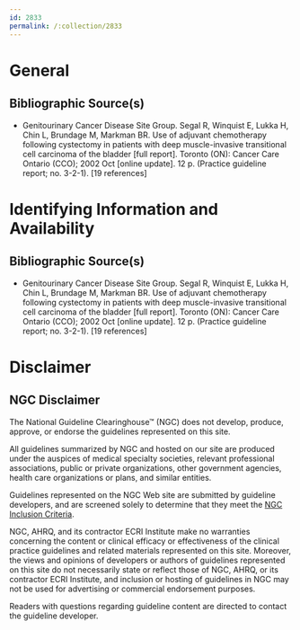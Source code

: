 ```yaml
---
id: 2833
permalink: /:collection/2833
---
```


# General

## Bibliographic Source(s)

- Genitourinary Cancer Disease Site Group. Segal R, Winquist E, Lukka H, Chin L, Brundage M, Markman BR. Use of adjuvant chemotherapy following cystectomy in patients with deep muscle-invasive transitional cell carcinoma of the bladder [full report]. Toronto (ON): Cancer Care Ontario (CCO); 2002 Oct [online update]. 12 p. (Practice guideline report; no. 3-2-1). [19 references]

# Identifying Information and Availability

## Bibliographic Source(s)

- Genitourinary Cancer Disease Site Group. Segal R, Winquist E, Lukka H, Chin L, Brundage M, Markman BR. Use of adjuvant chemotherapy following cystectomy in patients with deep muscle-invasive transitional cell carcinoma of the bladder [full report]. Toronto (ON): Cancer Care Ontario (CCO); 2002 Oct [online update]. 12 p. (Practice guideline report; no. 3-2-1). [19 references]

# Disclaimer

## NGC Disclaimer

The National Guideline Clearinghouse™ (NGC) does not develop, produce, approve, or endorse the guidelines represented on this site.

All guidelines summarized by NGC and hosted on our site are produced under the auspices of medical specialty societies, relevant professional associations, public or private organizations, other government agencies, health care organizations or plans, and similar entities.

Guidelines represented on the NGC Web site are submitted by guideline developers, and are screened solely to determine that they meet the [NGC Inclusion Criteria](/help-and-about/summaries/inclusion-criteria).

NGC, AHRQ, and its contractor ECRI Institute make no warranties concerning the content or clinical efficacy or effectiveness of the clinical practice guidelines and related materials represented on this site. Moreover, the views and opinions of developers or authors of guidelines represented on this site do not necessarily state or reflect those of NGC, AHRQ, or its contractor ECRI Institute, and inclusion or hosting of guidelines in NGC may not be used for advertising or commercial endorsement purposes.

Readers with questions regarding guideline content are directed to contact the guideline developer.

